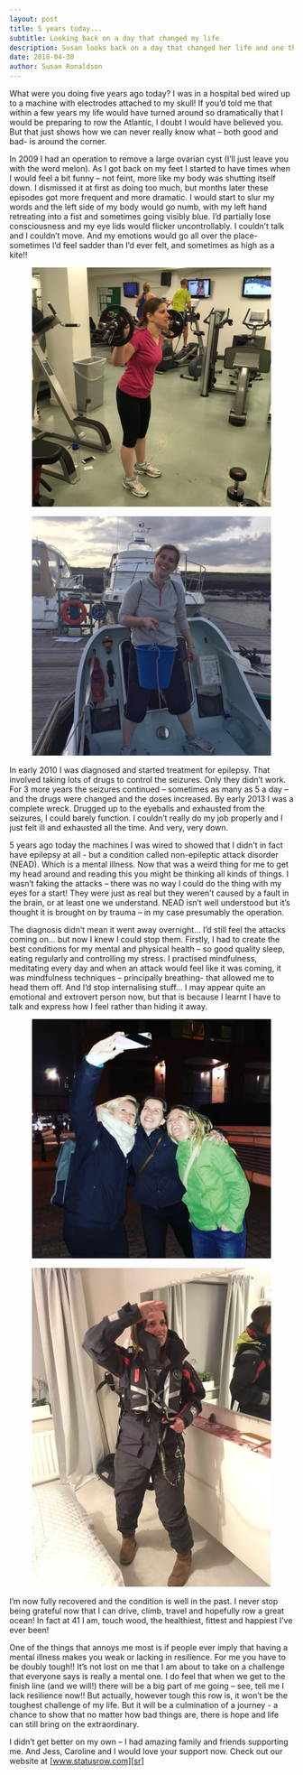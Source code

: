 ```yaml
---
layout: post
title: 5 years today...
subtitle: Looking back on a day that changed my life
description: Susan looks back on a day that changed her life and one that means that beating the mental challenge of the Talisker will be an extra special achievement
date: 2018-04-30
author: Susan Ronaldson
---
```

[sr]: /support

What were you doing five years ago today? I was in a hospital bed wired up to a machine with electrodes attached to my skull! If you’d told me that within a few years my life would have turned around so dramatically that I would be preparing to row the Atlantic, I doubt I would have believed you. But that just shows how we can never really know what – both good and bad- is around the corner.

In 2009 I had an operation to remove a large ovarian cyst (I’ll just leave you with the word melon). As I got back on my feet I started to have times when I would feel a bit funny – not feint, more like my body was shutting itself down. I dismissed it at first as doing too much, but months later these episodes got more frequent and more dramatic. I would start to slur my words and the left side of my body would go numb, with my left hand retreating into a fist and sometimes going visibly blue. I’d partially lose consciousness and my eye lids would flicker uncontrollably. I couldn’t talk and I couldn’t move. And my emotions would go all over the place- sometimes I’d feel sadder than I’d ever felt, and sometimes as high as a kite!!

<div class="Blog__Post--image_3-col row">
  <div class="col-xs-12 col-sm-6">
    <figure>
      <img class="Blog__Post--image" alt="Susan at the gym" src="/assets/images/blogs/5_years_time/susan_workout.jpeg" />
    </figure>
  </div>
  <div class="col-xs-12 col-sm-6">
    <figure>
      <img class="Blog__Post--image" alt="Susan with the toilet" src="/assets/images/blogs/5_years_time/susan_bucket.jpeg" />
  </figure>
  </div>
</div>

In early 2010 I was diagnosed and started treatment for epilepsy. That involved taking lots of drugs to control the seizures. Only they didn’t work. For 3 more years the seizures continued – sometimes as many as 5 a day – and the drugs were changed and the doses increased. By early 2013 I was a complete wreck. Drugged up to the eyeballs and exhausted from the seizures, I could barely function. I couldn’t really do my job properly and I just felt ill and exhausted all the time. And very, very down.

5 years ago today the machines I was wired to showed that I didn’t in fact have epilepsy at all - but a condition called non-epileptic attack disorder (NEAD). Which is a mental illness. Now that was a weird thing for me to get my head around and reading this you might be thinking all kinds of things. I wasn’t faking the attacks – there was no way I could do the thing with my eyes for a start! They were just as real but they weren’t caused by a fault in the brain, or at least one we understand. NEAD isn’t well understood but it’s thought it is brought on by trauma – in my case presumably the operation.  

The diagnosis didn’t mean it went away overnight… I’d still feel the attacks coming on…  but now I knew I could stop them. Firstly, I had to create the best conditions for my mental and physical health – so good quality sleep, eating regularly and controlling my stress. I practised mindfulness, meditating every day and when an attack would feel like it was coming, it was mindfulness techniques – principally breathing- that allowed me to head them off. And I’d stop internalising stuff… I may appear quite an emotional and extrovert person now, but that is because I learnt I have to talk and express how I feel rather than hiding it away.

<div class="Blog__Post--image_3-col row">
  <div class="col-xs-12 col-sm-6">
    <figure>
      <img class="Blog__Post--image" alt="Susan with Caroline and Lisa" src="/assets/images/blogs/5_years_time/susan_caroline_lisa.jpeg" />
    </figure>
  </div>
  <div class="col-xs-12 col-sm-6">
    <figure>
      <img class="Blog__Post--image" alt="Susan trying on the wet weather kit" src="/assets/images/blogs/5_years_time/susan_kit.jpeg" />
  </figure>
  </div>
</div>

I’m now fully recovered and the condition is well in the past. I never stop being grateful now that I can drive, climb, travel and hopefully row a great ocean! In fact at 41 I am, touch wood, the healthiest, fittest and happiest I’ve ever been!

One of the things that annoys me most is if people ever imply that having a mental illness makes you weak or lacking in resilience. For me you have to be doubly tough!! It’s not lost on me that I am about to take on a challenge that everyone says is really a mental one. I do feel that when we get to the finish line (and we will!) there will be a big part of me going – see, tell me I lack resilience now!! But actually, however tough this row is, it won’t be the toughest challenge of my life. But it will be a culmination of a journey -  a chance to show that no matter how bad things are, there is hope and life can still bring on the extraordinary.

I didn’t get better on my own – I had amazing family and friends supporting me. And Jess, Caroline and I would love your support now. Check out our website at [www.statusrow.com][sr]
